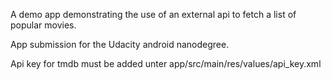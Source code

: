 A demo app demonstrating the use of an external api to fetch a list of popular movies.

App submission for the Udacity android nanodegree.

Api key for tmdb must be added unter app/src/main/res/values/api_key.xml
